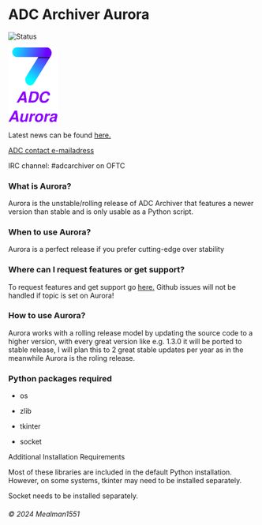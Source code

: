 # ADC Archiver Aurora

![Status](https://img.shields.io/badge/Status-Unstable-red)

<img src="https://raw.githubusercontent.com/Mealman1551/ADC/cb41406a7d58017fc92ddb800519fc54563acc1a/img/ADC%20Aurora%20concept%20logo.svg" alt="Aurora" width="100"/>

Latest news can be found [here.](https://github.com/Mealman1551/ADC/discussions/categories/adc-unstable-aurora)

[ADC contact e-mailadress](mailto:adc@linuxmail.org)

IRC channel: #adcarchiver on OFTC

### What is Aurora?

Aurora is the unstable/rolling release of ADC Archiver that features a newer version than stable and is only usable as a Python script.

### When to use Aurora?

Aurora is a perfect release if you prefer cutting-edge over stability

### Where can I request features or get support?

To request features and get support go [here.](https://github.com/Mealman1551/ADC/discussions/categories/adc-unstable-aurora)
Github issues will not be handled if topic is set on Aurora!

### How to use Aurora?

Aurora works with a rolling release model by updating the source code to a higher version, with every great version like e.g. 1.3.0 it will be ported to stable release, I will plan this to 2 great stable updates per year as in the meanwhile Aurora is the roling release.

### Python packages required

- os

- zlib

- tkinter

- socket

Additional Installation Requirements

Most of these libraries are included in the default Python installation. However, on some systems, tkinter may need to be installed separately.

Socket needs to be installed separately.

###### © 2024 Mealman1551
